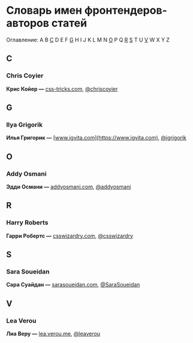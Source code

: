 # Словарь имен фронтендеров-авторов статей

Оглавление: A B [C](#c) D E F [G](#g) H I J K L M N [O](#o) P Q [R](#r) [S](#s) T U [V](#v) W X Y Z

## C

### Chris Coyier

**Крис Койер —** [css-tricks.com](http://css-tricks.com), [@chriscoyier](https://twitter.com/chriscoyier)

## G

### Ilya Grigorik

**Илья Григорик —** [www.igvita.com](https://www.igvita.com), [@igrigorik](https://twitter.com/igrigorik)

## O

### Addy Osmani

**Эдди Османи —** [addyosmani.com](http://addyosmani.com), [@addyosmani](https://twitter.com/addyosmani)

## R

### Harry Roberts

**Гарри Робертс —** [csswizardry.com](http://csswizardry.com), [@csswizardry](https://twitter.com/csswizardry)

## S

### Sara Soueidan

**Сара Суайдан —** [sarasoueidan.com](http://sarasoueidan.com), [@SaraSoueidan](https://twitter.com/SaraSoueidan)

## V

### Lea Verou

**Лиа Веру —** [lea.verou.me](http://lea.verou.me), [@leaverou](https://twitter.com/leaverou)
